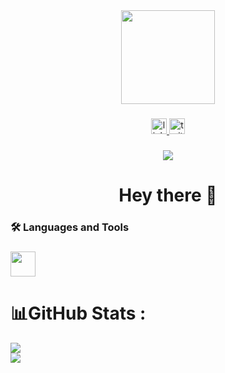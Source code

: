 <div align="center">
  <img height="150" src="https://media.giphy.com/media/M9gbBd9nbDrOTu1Mqx/giphy.gif" />
</div>

###

<div align="center">
  <a href="https://www.linkedin.com/in/haidar-aldahan-2a72032b9" target="_blank">
    <img src="https://img.shields.io/static/v1?message=LinkedIn&logo=linkedin&label=&color=0077B5&logoColor=white&labelColor=&style=for-the-badge" height="25" alt="linkedin logo" />
  </a>
  <a href="https://twitter.com/zFiora_" target="_blank">
    <img src="https://img.shields.io/static/v1?message=Twitter&logo=twitter&label=&color=1DA1F2&logoColor=white&labelColor=&style=for-the-badge" height="25" alt="twitter logo" />
  </a>
</div>

###

<div align="center">
  <img src="https://visitor-badge.laobi.icu/badge?page_id=zFiora.zFiora" />
</div>

###

<h1 align="center">Hey there 👋</h1>

###

<h3 align="left">🛠 Languages and Tools</h3>

###

<div align="left">
  <img src="https://skillicons.dev/icons?i=py,flutter,angular,java,dart,typescript" height="40" />
</div>

###

# 📊GitHub Stats :
![](https://github-readme-streak-stats.herokuapp.com/?user=FishyKench&theme=dark&hide_border=false)<br/>
![](https://github-readme-stats.vercel.app/api/top-langs/?username=FishyKench&theme=dark&hide_border=false&include_all_commits=false&count_private=false&layout=compact)
